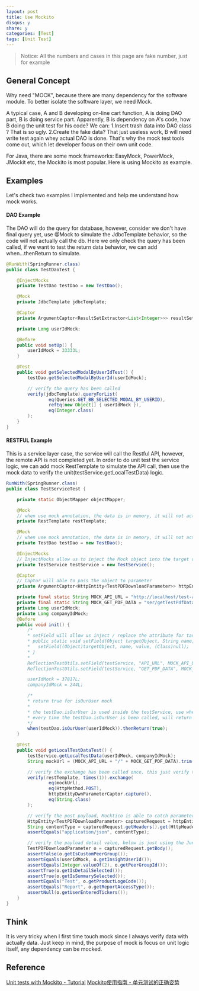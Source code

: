 ```yaml
---
layout: post
title: Use Mockito
disqus: y
share: y
categories: [Test]
tags: [Unit Test]
---
```


> Notice: All the numbers and cases in this page are fake number, just for example

## General Concept
Why need "MOCK", because there are many dependency for the software module. To better isolate the software layer, we need Mock.  
  
A typical case, A and B developing on-line cart function, A is doing DAO part, B is doing service part. Apparently, B is dependency on A's code, how B doing the unit test for his code? We can: 1.Insert trash data into DAO class ? That is so ugly. 2.Create the fake data? That just useless work, B will need write test again whey actual DAO is done. That's why the mock test tools come out, which let developer focus on their own unit code.

For Java, there are some mock frameworks: EasyMock, PowerMock, JMockit etc, the Mockito is most popular. Here is using Mockito as example.

## Examples
Let's check two examples I implemented and help me understand how mock works.

#### DAO Example
The DAO will do the query for database, however, consider we don't have final query yet, use @Mock to simulate the JdbcTemplate behavior, so the code will not actually call the db. Here we only check the query has been called, if we want to test the return data behavior, we can add when...thenReturn to simulate.
```java
@RunWith(SpringRunner.class)
public class TestDaoTest {

    @InjectMocks
    private TestDao testDao = new TestDao();

    @Mock
    private JdbcTemplate jdbcTemplate;

    @Captor
    private ArgumentCaptor<ResultSetExtractor<List<Integer>>> resultSetExtractorCaptor;

    private Long userIdMock;

    @Before
    public void setUp() {
        userIdMock = 33333L;
    }

    @Test
    public void getSelectedModalByUserIdTest() {
        testDao.getSelectedModalByUserId(userIdMock);

        // verify the query has been called
        verify(jdbcTemplate).queryForList(
                eq(Queries.GET_BB_SELECTED_MODAL_BY_USERID),
                refEq(new Object[] { userIdMock }),
                eq(Integer.class)
        );
    }
}
```

#### RESTFUL Example
This is a service layer case, the service will call the Restful API, however, the remote API is not completed yet. In order to do unit test the service logic, we can add mock RestTemplate to simulate the API call, then use the mock data to verify the unit(testService.getLocalTestData) logic.  
```java
RunWith(SpringRunner.class)
public class TestServiceTest {

    private static ObjectMapper objectMapper;

    @Mock
	// when use mock annotation, the data is in memory, it will not actually run the rest full call.
    private RestTemplate restTemplate;

    @Mock
	// when use mock annotation, the data is in memory, it will not actually run the database query.
    private TestDao testDao = new TestDao();

    @InjectMocks
	// InjectMocks allow us to inject the Mock object into the target object, so when the testService is using restTemplate, the test will able to catch it.
    private TestService testService = new TestService();

    @Captor
	// Captor will able to pass the object to parameter
    private ArgumentCaptor<HttpEntity<TestPDFDownloadParameter>> httpEntityDwnParameterCaptor;

    private final static String MOCK_API_URL = "http://localhost/test-api";
    private final static String MOCK_GET_PDF_DATA = "ser/getTestPdfData";
    private Long userIdMock;
    private Long companyIdMock;
    @Before
    public void init() {
		/*
		* setField will allow us inject / replace the attribute for target object.		
		* public static void setField(Object targetObject, String name, Object value) {
		*   setField((Object)targetObject, name, value, (Class)null);
		* }
		*
        ReflectionTestUtils.setField(testService, "API_URL", MOCK_API_URL);
        ReflectionTestUtils.setField(testService, "GET_PDF_DATA", MOCK_GET_PDF_DATA);

        userIdMock = 37817L;
        companyIdMock = 244L;

		/* 
		* return true for isOurUser mock
		*
		* the testDao.isOurUser is used inside the testService, use when...thenReturn to mock,
		* every time the testDao.isOurUser is been called, will return true.
		*/
        when(testDao.isOurUser(userIdMock)).thenReturn(true);
    }

    @Test
    public void getLocalTestDataTest() {
        testService.getLocalTestData(userIdMock, companyIdMock);
        String mockUrl = (MOCK_API_URL + "/" + MOCK_GET_PDF_DATA).trim();

        // verify the exchange has been called once, this just verify the exchange function has been called with required parameter
        verify(restTemplate, times(1)).exchange(
                eq(mockUrl),
                eq(HttpMethod.POST),
                httpEntityDwnParameterCaptor.capture(),
                eq(String.class)
        );

        // verify the post payload, Mocktico is able to catch parameters
        HttpEntity<TestPDFDownloadParameter> capturedRequest = httpEntityDwnParameterCaptor.getValue();
        String contentType = capturedRequest.getHeaders().get(HttpHeaders.CONTENT_TYPE).get(0);
        assertEquals("application/json", contentType);

        // verify the payload detail value, below is just using the Junit to verify the data point
        TestPDFDownloadParameter o = capturedRequest.getBody();
        assertFalse(o.getIsCustomPeerGroup());
        assertEquals(userIdMock, o.getInsightUserId());
        assertEquals(Integer.valueOf(2), o.getPeerGroupId());
        assertTrue(o.getIsDetailSelected());
        assertTrue(o.getIsSummarySelected());
        assertEquals("Test", o.getProductLogoCode());
        assertEquals("Report", o.getReportAccessType());
        assertNull(o.getUserEnteredTickers());
    }
}
```

## Think
It is very tricky when I first time touch mock since I always verify data with actually data. Just keep in mind, the purpose of mock is focus on unit logic itself, any dependency can be mocked.

## Reference
[Unit tests with Mockito - Tutorial](https://www.vogella.com/tutorials/Mockito/article.html)
[Mockito使用指南 - 单元测试的正确姿势](http://blog.hanschen.site/2016/06/21/mockito.html)